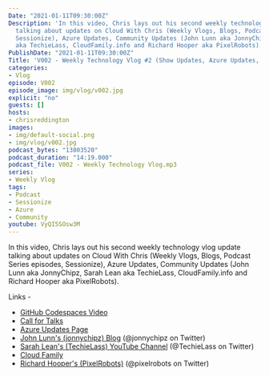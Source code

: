 ```yaml
---
Date: "2021-01-11T09:30:00Z"
Description: 'In this video, Chris lays out his second weekly technology vlog update
  talking about updates on Cloud With Chris (Weekly Vlogs, Blogs, Podcast Series episodes,
  Sessionize), Azure Updates, Community Updates (John Lunn aka JonnyChipz, Sarah Lean
  aka TechieLass, CloudFamily.info and Richard Hooper aka PixelRobots). '
PublishDate: "2021-01-11T09:30:00Z"
Title: 'V002 - Weekly Technology Vlog #2 (Show Updates, Azure Updates, CloudFamily.info)'
categories:
- Vlog
episode: V002
episode_image: img/vlog/v002.jpg
explicit: "no"
guests: []
hosts:
- chrisreddington
images:
- img/default-social.png
- img/vlog/v002.jpg
podcast_bytes: "13803520"
podcast_duration: "14:19.000"
podcast_file: V002 - Weekly Technology Vlog.mp3
series:
- Weekly Vlog
tags:
- Podcast
- Sessionize
- Azure
- Community
youtube: VyQI5SOsw3M
---
```

In this video, Chris lays out his second weekly technology vlog update talking about updates on Cloud With Chris (Weekly Vlogs, Blogs, Podcast Series episodes, Sessionize), Azure Updates, Community Updates (John Lunn aka JonnyChipz, Sarah Lean aka TechieLass, CloudFamily.info and Richard Hooper aka PixelRobots).

Links -

* [GitHub Codespaces Video](https://www.youtube.com/watch?v=H6134ad2x4Q)
* [Call for Talks](https://sessionize.com/CloudWithChris)
* [Azure Updates Page](https://azure.microsoft.com/en-gb/updates/)
* [John Lunn's (jonnychipz) Blog](https://jonnychipz.com/) (@jonnychipz on Twitter)
* [Sarah Lean's (TechieLass) YouTube Channel](https://www.youtube.com/c/TechieLass) (@TechieLass on Twitter)
* [Cloud Family](https://cloudfamily.info/)
* [Richard Hooper's (PixelRobots)](https://pixelrobots.co.uk/) (@pixelrobots on Twitter)